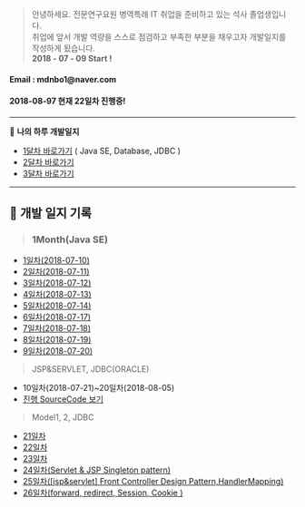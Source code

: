 > 안녕하세요. 전문연구요원 병역특례 IT 취업을  준비하고 있는 석사 졸업생입니다. <br>
취업에 앞서 개발 역량을 스스로 점검하고 부족한 부분을 채우고자 개발일지를 작성하게 됬습니다.<br>
**2018 - 07 - 09 Start !**

<h4>Email : mdnbo1@naver.com</h4>
<h4>2018-08-97 현재 22일차 진행중! </h4>

---
:memo: **나의 하루 개발일지**

- [1달차 바로가기](#1) ( Java SE, Database, JDBC )
- [2달차 바로가기](#2)
- [3달차 바로가기](#3)


---

:memo: **개발 일지 기록** 
---

> <h3 id=1>1Month(Java SE)</h3>
- [1일차(2018-07-10)](http://cherwoo.tistory.com/113)
- [2일차(2018-07-11)](http://cherwoo.tistory.com/114)
- [3일차(2018-07-12)](http://cherwoo.tistory.com/115)
- [4일차(2018-07-13)](http://cherwoo.tistory.com/116)
- [5일차(2018-07-14)](http://cherwoo.tistory.com/117)
- [6일차(2018-07-17)](http://cherwoo.tistory.com/120?category=678619)
- [7일차(2018-07-18)](http://cherwoo.tistory.com/123?category=678619)
- [8일차(2018-07-19)](http://cherwoo.tistory.com/129)
- [9일차(2018-07-20)](http://cherwoo.tistory.com/130)
> JSP&SERVLET, JDBC(ORACLE)
- 10일차(2018-07-21)~20일차(2018-08-05)
- [진행 SourceCode 보기](https://github.com/Munchurwoo/Java_JspServlet_Spring_DB_SourceCode/tree/master/Java_Web_SourceCode/web-workspace2)
>Model1, 2, JDBC 
- [21일차]()
- [22일차]()
- [23일차]()
- [24일차(Servlet & JSP Singleton pattern)](http://cherwoo.tistory.com/128)
- [25일차([jsp&servlet] Front Controller Design Pattern,HandlerMapping)](http://cherwoo.tistory.com/131)
- [26일차(forward, redirect, Session, Cookie
)](http://cherwoo.tistory.com/132)
